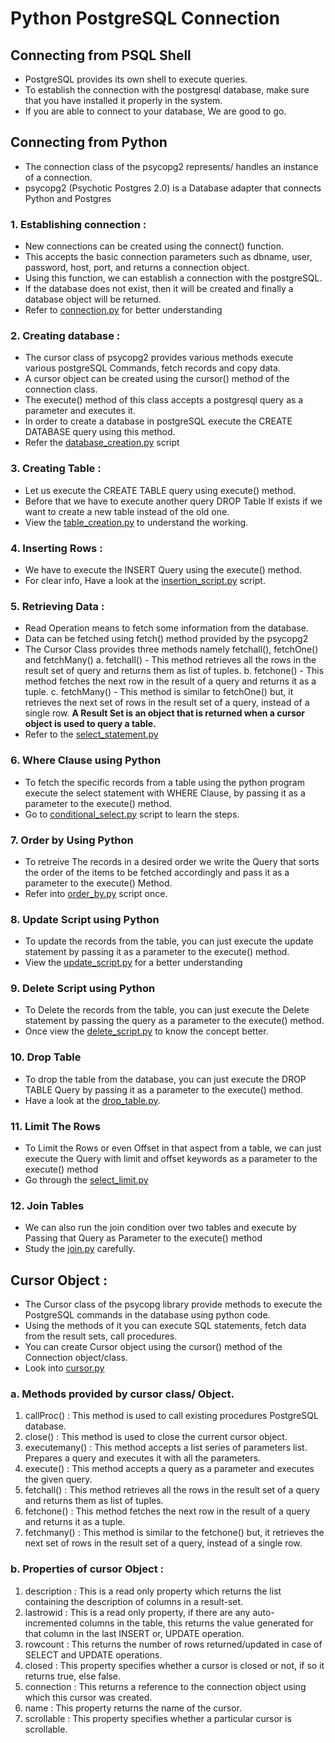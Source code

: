 # Python PostgreSQL Connection
## Connecting from PSQL Shell
- PostgreSQL provides its own shell to execute queries.
- To establish the connection with the postgresql database, make sure that you have installed it properly in the system.
- If you are able to connect to your database, We are good to go.

## Connecting from Python
- The connection class of the psycopg2 represents/ handles an instance of a connection.
- psycopg2 (Psychotic Postgres 2.0) is a Database adapter that connects Python and Postgres

### 1. Establishing connection :
- New connections can be created using the connect() function.
- This accepts the basic connection parameters such as dbname, user, password, host, port, and returns a connection object.
- Using this function, we can establish a connection with the postgreSQL.
- If the database does not exist, then it will be created and finally a database object will be returned.
- Refer to [connection.py](https://github.com/yateesh-chandra-duggirala/Python-Database-Connection/blob/master/Postgres-Connection/connection.py) for better understanding

### 2. Creating database :
- The cursor class of psycopg2 provides various methods execute various postgreSQL Commands, fetch records and copy data.
- A cursor object can be created using the cursor() method of the connection class.
- The execute() method of this class accepts a postgresql query as a parameter and executes it.
- In order to create a database in postgreSQL execute the CREATE DATABASE query using this method.
- Refer the [database_creation.py](https://github.com/yateesh-chandra-duggirala/Python-Database-Connection/blob/master/Postgres-Connection/database_creation.py) script

### 3. Creating Table :
- Let us execute the CREATE TABLE query using execute() method.
- Before that we have to execute another query DROP Table If exists if we want to create a new table instead of the old one.
- View the [table_creation.py](https://github.com/yateesh-chandra-duggirala/Python-Database-Connection/blob/master/Postgres-Connection/table_creation.py) to understand the working.

### 4. Inserting Rows :
- We have to execute the INSERT Query using the execute() method.
- For clear info, Have a look at the [insertion_script.py](https://github.com/yateesh-chandra-duggirala/Python-Database-Connection/blob/master/Postgres-Connection/insertion_script.py) script.

### 5. Retrieving Data :
- Read Operation means to fetch some information from the database.
- Data can be fetched using fetch() method provided by the psycopg2
- The Cursor Class provides three methods namely fetchall(), fetchOne() and fetchMany()
a. fetchall() - This method retrieves all the rows in the result set of query and returns them as list of tuples.
b. fetchone() - This method fetches the next row in the result of a query and returns it as a tuple.
c. fetchMany() - This method is similar to fetchOne() but, it retrieves the next set of rows in the result set of a query, instead of a single row.
**A Result Set is an object that is returned when a cursor object is used to query a table.**
- Refer to the [select_statement.py](https://github.com/yateesh-chandra-duggirala/Python-Database-Connection/blob/master/Postgres-Connection/select_statement.py)

### 6. Where Clause using Python
- To fetch the specific records from a table using the python program execute the select statement with WHERE Clause, by passing it as a parameter to the execute() method.
- Go to [conditional_select.py](https://github.com/yateesh-chandra-duggirala/Python-Database-Connection/blob/master/Postgres-Connection/conditional_select.py) script to learn the steps.

### 7. Order by Using Python 
- To retreive The records in a desired order we write the Query that sorts the order of the items to be fetched accordingly and pass it as a parameter to the execute() Method.
- Refer into [order_by.py](https://github.com/yateesh-chandra-duggirala/Python-Database-Connection/blob/mysql-connection/Postgres-Connection/order_by.py) script once.

### 8. Update Script using Python
- To update the records from the table, you can just execute the update statement by passing it as a parameter to the execute() method.
- View the [update_script.py](https://github.com/yateesh-chandra-duggirala/Python-Database-Connection/blob/master/Postgres-Connection/update_script.py) for a better understanding

### 9. Delete Script using Python
- To Delete the records from the table, you can just execute the Delete statement by passing the query as a parameter to the execute() method.
- Once view the [delete_script.py](https://github.com/yateesh-chandra-duggirala/Python-Database-Connection/blob/master/Postgres-Connection/delete_script.py) to know the concept better.

### 10. Drop Table
- To drop the table from the database, you can just execute the DROP TABLE Query by passing it as a parameter to the execute() method.
- Have a look at the [drop_table.py](https://github.com/yateesh-chandra-duggirala/Python-Database-Connection/blob/master/Postgres-Connection/drop_table.py).

### 11. Limit The Rows
- To Limit the Rows or even Offset in that aspect from a table, we can just execute the Query with limit and offset keywords as a parameter to the execute() method
- Go through the [select_limit.py](https://github.com/yateesh-chandra-duggirala/Python-Database-Connection/blob/master/Postgres-Connection/select_limit.py)

### 12. Join Tables
- We can also run the join condition over two tables and execute by Passing that Query as Parameter to the execute() method
- Study the [join.py](https://github.com/yateesh-chandra-duggirala/Python-Database-Connection/blob/master/Postgres-Connection/join.py) carefully.

## Cursor Object :
- The Cursor class of the psycopg library provide methods to execute the PostgreSQL commands in the database using python code.
- Using the methods of it you can execute SQL statements, fetch data from the result sets, call procedures.
- You can create Cursor object using the cursor() method of the Connection object/class.
- Look into [cursor.py](https://github.com/yateesh-chandra-duggirala/Python-Database-Connection/blob/master/Postgres-Connection/cursor.py)

### a. Methods provided by cursor class/ Object.

1. callProc() : This method is used to call existing procedures PostgreSQL database.
2. close() : This method is used to close the current cursor object.
3. executemany() : This method accepts a list series of parameters list. Prepares a query and executes it with all the parameters.
4. execute() : This method accepts a query as a parameter and executes the given query.
5. fetchall() : This method retrieves all the rows in the result set of a query and returns them as list of tuples.
6. fetchone() : This method fetches the next row in the result of a query and returns it as a tuple.
7. fetchmany() : This method is similar to the fetchone() but, it retrieves the next set of rows in the result set of a query, instead of a single row.

### b. Properties of cursor Object :

1. description : This is a read only property which returns the list containing the description of columns in a result-set.
2. lastrowid : This is a read only property, if there are any auto-incremented columns in the table, this returns the value generated for that column in the last INSERT or, UPDATE operation.
3. rowcount : This returns the number of rows returned/updated in case of SELECT and UPDATE operations.
4. closed : This property specifies whether a cursor is closed or not, if so it returns true, else false.
5. connection : This returns a reference to the connection object using which this cursor was created.
6. name : This property returns the name of the cursor.
7. scrollable : This property specifies whether a particular cursor is scrollable.